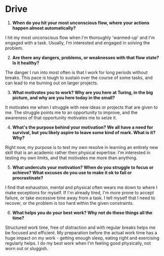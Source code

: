 # Drive

1. **When do you hit your most unconscious flow, where your actions happen almost automatically?**

  I hit my most unconscious flow when I'm thoroughly 'warmed-up' and I'm engaged with a task.  Usually, I'm interested and engaged in solving the problem.

2. **Are there any dangers, problems, or weaknesses with that flow state? Is it healthy?**

  The danger I run into most often is that I work for long periods without breaks.  This pace is tough to sustain over the course of some tasks, and can lead to me burning out on larger projects.

3. **What motivates you to work? Why are you here at Turing, in the big picture, and why are you here today in the small?**

  It motivates me when I struggle with new ideas or projects that are given to me.  The struggle points me to an opportunity to improve, and the awareness of that opportunity motivates me to seize it.

4. **What's the purpose behind your motivation? We all have a need for survival, but you likely aspire to leave some kind of mark. What is it? Why?**

  Right now, my purpose is to test my own resolve in learning an entirely new skill that is an academic rather then physical expertise. I'm interested in testing my own limits, and that motivates me more than anything.

5. **What undercuts your motivation? When do you struggle to focus or achieve? What excuses do you use to make it ok to fail or procrastinate?**

  I find that exhaustion, mental and physical often wears me down to where I make exceptions for myself.  If I'm already tired, I'm more prone to accept failure, or take excessive time away from a task.  I tell myself that I need to recover, or the problem is too hard within the given constraints.

6. **What helps you do your best work? Why not do these things all the time?**

  Structured work time, free of distraction and with regular breaks helps me be focused and efficient.  My preparation before the actual work time has a huge impact on my work - getting enough sleep, eating right and exercising regularly helps.  I do my best work when I'm feeling good physically, not worn out or sluggish.
